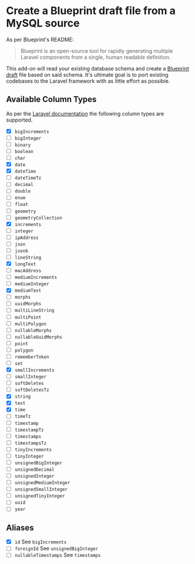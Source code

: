 # Create a Blueprint draft file from a MySQL source

As per Blueprint's README:

> Blueprint is an open-source tool for rapidly generating multiple Laravel components from a single, human readable definition.

This add-on will read your existing database schema and create a [Blueprint draft](https://github.com/laravel-shift/blueprint/#defining-components) file based on said schema.
It's ultimate goal is to port existing codebases to the Laravel framework with as little effort as possible.

## Available Column Types

As per the [Laravel documentation](https://laravel.com/docs/7.x/migrations#creating-columns) the following column types are supported.

- [x] `bigIncrements`
- [ ] `bigInteger`
- [ ] `binary`
- [ ] `boolean`
- [ ] `char`
- [x] `date`
- [x] `dateTime`
- [ ] `dateTimeTz`
- [ ] `decimal`
- [ ] `double`
- [ ] `enum`
- [ ] `float`
- [ ] `geometry`
- [ ] `geometryCollection`
- [x] `increments`
- [ ] `integer`
- [ ] `ipAddress`
- [ ] `json`
- [ ] `jsonb`
- [ ] `lineString`
- [x] `longText`
- [ ] `macAddress`
- [ ] `mediumIncrements`
- [ ] `mediumInteger`
- [x] `mediumText`
- [ ] `morphs`
- [ ] `uuidMorphs`
- [ ] `multiLineString`
- [ ] `multiPoint`
- [ ] `multiPolygon`
- [ ] `nullableMorphs`
- [ ] `nullableUuidMorphs`
- [ ] `point`
- [ ] `polygon`
- [ ] `rememberToken`
- [ ] `set`
- [x] `smallIncrements`
- [ ] `smallInteger`
- [ ] `softDeletes`
- [ ] `softDeletesTz`
- [x] `string`
- [x] `text`
- [x] `time`
- [ ] `timeTz`
- [ ] `timestamp`
- [ ] `timestampTz`
- [ ] `timestamps`
- [ ] `timestampsTz`
- [ ] `tinyIncrements`
- [ ] `tinyInteger`
- [ ] `unsignedBigInteger`
- [ ] `unsignedDecimal`
- [ ] `unsignedInteger`
- [ ] `unsignedMediumInteger`
- [ ] `unsignedSmallInteger`
- [ ] `unsignedTinyInteger`
- [ ] `uuid`
- [ ] `year`

## Aliases

- [x] `id` See `bigIncrements`
- [ ] `foreignId` See `unsignedBigInteger`
- [ ] `nullableTimestamps` See `timestamps`